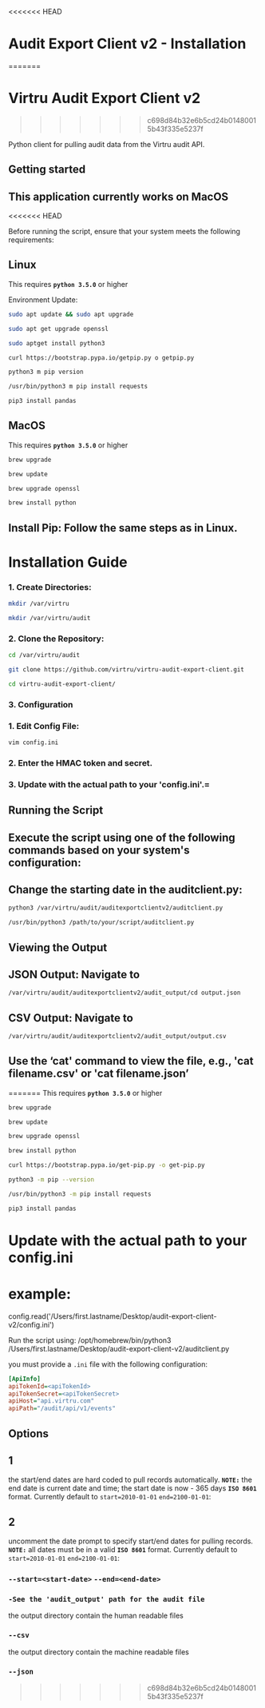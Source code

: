 <<<<<<< HEAD
# Audit Export Client v2 - Installation
=======
# Virtru Audit Export Client v2
>>>>>>> c698d84b32e6b5cd24b01480015b43f335e5237f

Python client for pulling audit data from the Virtru audit API.

## Getting started
## This application currently works on MacOS
<<<<<<< HEAD

Before running the script, ensure that your system meets the following requirements:

## Linux
This requires **`python 3.5.0`** or higher

Environment Update:

```bash 
sudo apt update && sudo apt upgrade
````
```bash  
sudo apt get upgrade openssl
````
```bash
sudo aptget install python3
````
```bash
curl https://bootstrap.pypa.io/getpip.py o getpip.py
````
```bash
python3 m pip version
````
```bash
/usr/bin/python3 m pip install requests
````
```bash
pip3 install pandas
```
## MacOS
This requires **`python 3.5.0`** or higher

```bash
brew upgrade
````
```bash 
brew update
````
```bash 
brew upgrade openssl
````
```bash 
brew install python
```
## Install Pip: Follow the same steps as in Linux.
 
# Installation Guide
### 1.	Create Directories:
```bash
mkdir /var/virtru
````
```bash
mkdir /var/virtru/audit
````
### 2.	Clone the Repository:
```bash
cd /var/virtru/audit
````
```bash
git clone https://github.com/virtru/virtru-audit-export-client.git
````
```bash
cd virtru-audit-export-client/
````
### 3.	 Configuration
### 1.	Edit Config File: 
```bash
vim config.ini
````
### 2.	Enter the HMAC token and secret.
### 3.	Update with the actual path to your 'config.ini'.=

## Running the Script
## Execute the script using one of the following commands based on your system's configuration:
## Change the starting date in the auditclient.py:
```bash
python3 /var/virtru/audit/auditexportclientv2/auditclient.py
````
```bash
/usr/bin/python3 /path/to/your/script/auditclient.py
````
## Viewing the Output
## JSON Output: Navigate to 
```bash
/var/virtru/audit/auditexportclientv2/audit_output/cd output.json
````
## CSV Output: Navigate to 
```bash
/var/virtru/audit/auditexportclientv2/audit_output/output.csv
````
## Use the ‘cat' command to view the file, e.g., 'cat filename.csv' or 'cat filename.json’
=======
This requires **`python 3.5.0`** or higher

```bash 
brew upgrade
````
```bash 
brew update
````
```bash 
brew upgrade openssl
````
```bash 
brew install python
````
```bash 
curl https://bootstrap.pypa.io/get-pip.py -o get-pip.py
````
```bash 
python3 -m pip --version
````
```bash 
/usr/bin/python3 -m pip install requests
````
```bash 
pip3 install pandas
````


# Update with the actual path to your config.ini
# example:
config.read('/Users/first.lastname/Desktop/audit-export-client-v2/config.ini') 


Run the script using:
/opt/homebrew/bin/python3 /Users/first.lastname/Desktop/audit-export-client-v2/auditclient.py


you must provide a `.ini` file with the following configuration:

```ini
[ApiInfo]
apiTokenId=<apiTokenId>
apiTokenSecret=<apiTokenSecret>
apiHost="api.virtru.com"
apiPath="/audit/api/v1/events"
```

## Options
## 1
the start/end dates are hard coded to pull records automatically.  **`NOTE:`** the end date is current date and time; the start date is now - 365 days **`ISO 8601`** format. Currently default to `start=2010-01-01` `end=2100-01-01`:

## 2
uncomment the date prompt to specify start/end dates for pulling records.  **`NOTE:`** all dates must be in a valid **`ISO 8601`** format. Currently default to `start=2010-01-01` `end=2100-01-01`:
### `--start=<start-date>`  `--end=<end-date>`

### `-See the 'audit_output' path for the audit file`

the output directory contain the human readable files
### `--csv`

the output directory contain the machine readable files
### `--json`
>>>>>>> c698d84b32e6b5cd24b01480015b43f335e5237f
